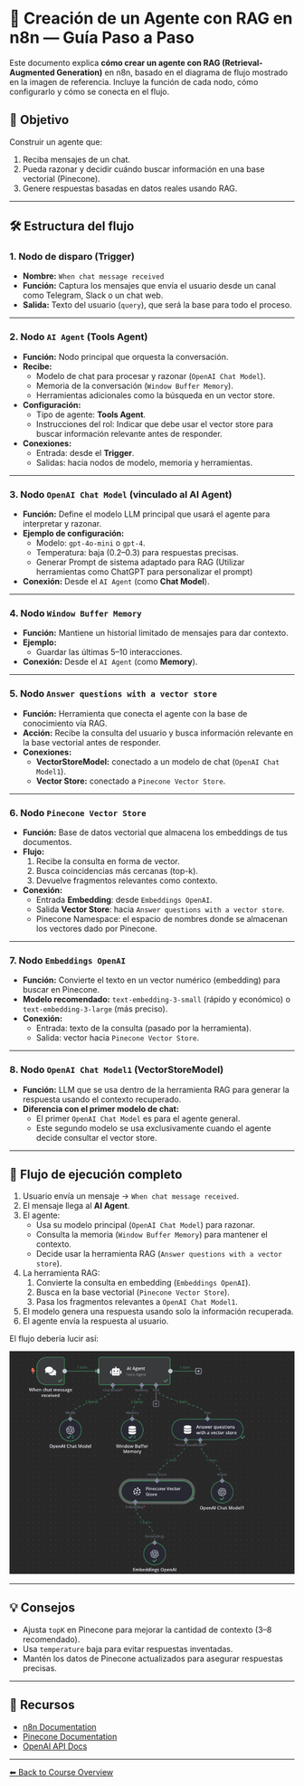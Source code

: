 # 🤖 Creación de un Agente con RAG en n8n — Guía Paso a Paso

Este documento explica **cómo crear un agente con RAG (Retrieval-Augmented Generation)** en n8n, basado en el diagrama de flujo mostrado en la imagen de referencia. Incluye la función de cada nodo, cómo configurarlo y cómo se conecta en el flujo.


## 📌 Objetivo
Construir un agente que:
1. Reciba mensajes de un chat.
2. Pueda razonar y decidir cuándo buscar información en una base vectorial (Pinecone).
3. Genere respuestas basadas en datos reales usando RAG.

---

## 🛠 Estructura del flujo

### **1. Nodo de disparo (Trigger)**
- **Nombre:** `When chat message received`
- **Función:** Captura los mensajes que envía el usuario desde un canal como Telegram, Slack o un chat web.
- **Salida:** Texto del usuario (`query`), que será la base para todo el proceso.

---

### **2. Nodo `AI Agent` (Tools Agent)**
- **Función:** Nodo principal que orquesta la conversación.
- **Recibe:**
  - Modelo de chat para procesar y razonar (`OpenAI Chat Model`).
  - Memoria de la conversación (`Window Buffer Memory`).
  - Herramientas adicionales como la búsqueda en un vector store.
- **Configuración:**
  - Tipo de agente: **Tools Agent**.
  - Instrucciones del rol: Indicar que debe usar el vector store para buscar información relevante antes de responder.
- **Conexiones:**
  - Entrada: desde el **Trigger**.
  - Salidas: hacia nodos de modelo, memoria y herramientas.

---

### **3. Nodo `OpenAI Chat Model` (vinculado al AI Agent)**
- **Función:** Define el modelo LLM principal que usará el agente para interpretar y razonar.
- **Ejemplo de configuración:**
  - Modelo: `gpt-4o-mini` o `gpt-4`.
  - Temperatura: baja (0.2–0.3) para respuestas precisas.
  - Generar Prompt de sistema adaptado para RAG (Utilizar herramientas como ChatGPT para personalizar el prompt)
- **Conexión:** Desde el `AI Agent` (como **Chat Model**).

---

### **4. Nodo `Window Buffer Memory`**
- **Función:** Mantiene un historial limitado de mensajes para dar contexto.
- **Ejemplo:**
  - Guardar las últimas 5–10 interacciones.
- **Conexión:** Desde el `AI Agent` (como **Memory**).

---

### **5. Nodo `Answer questions with a vector store`**
- **Función:** Herramienta que conecta el agente con la base de conocimiento vía RAG.
- **Acción:** Recibe la consulta del usuario y busca información relevante en la base vectorial antes de responder.
- **Conexiones:**
  - **VectorStoreModel:** conectado a un modelo de chat (`OpenAI Chat Model1`).
  - **Vector Store:** conectado a `Pinecone Vector Store`.

---

### **6. Nodo `Pinecone Vector Store`**
- **Función:** Base de datos vectorial que almacena los embeddings de tus documentos.
- **Flujo:**
  1. Recibe la consulta en forma de vector.
  2. Busca coincidencias más cercanas (top-k).
  3. Devuelve fragmentos relevantes como contexto.
- **Conexión:**
  - Entrada **Embedding**: desde `Embeddings OpenAI`.
  - Salida **Vector Store**: hacia `Answer questions with a vector store`.
  - Pinecone Namespace: el espacio de nombres donde se almacenan los vectores dado por Pinecone.

---

### **7. Nodo `Embeddings OpenAI`**
- **Función:** Convierte el texto en un vector numérico (embedding) para buscar en Pinecone.
- **Modelo recomendado:** `text-embedding-3-small` (rápido y económico) o `text-embedding-3-large` (más preciso).
- **Conexión:**
  - Entrada: texto de la consulta (pasado por la herramienta).
  - Salida: vector hacia `Pinecone Vector Store`.

---

### **8. Nodo `OpenAI Chat Model1` (VectorStoreModel)**
- **Función:** LLM que se usa dentro de la herramienta RAG para generar la respuesta usando el contexto recuperado.
- **Diferencia con el primer modelo de chat:**
  - El primer `OpenAI Chat Model` es para el agente general.
  - Este segundo modelo se usa exclusivamente cuando el agente decide consultar el vector store.

---

## 🔄 Flujo de ejecución completo
1. Usuario envía un mensaje → `When chat message received`.
2. El mensaje llega al **AI Agent**.
3. El agente:
   - Usa su modelo principal (`OpenAI Chat Model`) para razonar.
   - Consulta la memoria (`Window Buffer Memory`) para mantener el contexto.
   - Decide usar la herramienta RAG (`Answer questions with a vector store`).
4. La herramienta RAG:
   1. Convierte la consulta en embedding (`Embeddings OpenAI`).
   2. Busca en la base vectorial (`Pinecone Vector Store`).
   3. Pasa los fragmentos relevantes a `OpenAI Chat Model1`.
5. El modelo genera una respuesta usando solo la información recuperada.
6. El agente envía la respuesta al usuario.

El flujo debería lucir así:

![](../../04.assets/images/rag_agent.png)


---

## 💡 Consejos
- Ajusta `topK` en Pinecone para mejorar la cantidad de contexto (3–8 recomendado).
- Usa `temperature` baja para evitar respuestas inventadas.
- Mantén los datos de Pinecone actualizados para asegurar respuestas precisas.

---

## 📎 Recursos
- [n8n Documentation](https://docs.n8n.io)
- [Pinecone Documentation](https://docs.pinecone.io)
- [OpenAI API Docs](https://platform.openai.com/docs)

---

[⬅ Back to Course Overview](../../README.md)
